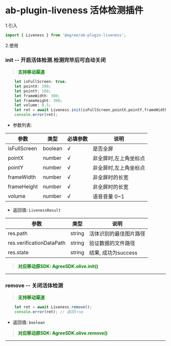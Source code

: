 # ab-plugin-liveness 活体检测插件

1.引入

```js
import { Liveness } from '@agree/ab-plugin-liveness';
```

2.使用

###  init -- 开启活体检测.检测完毕后可自动关闭

> <font color ='green' style="font-weight:bold">支持移动渠道</font>

```js
    let isFullScreen: true;
    let pointX: 200;
    let pointY: 100;
    let frameWidth: 300;
    let frameHeight: 300;
    let volume: 0.5;
    let ret = await Liveness.init(isFullScreen,pointX,pointY,frameWidth,frameHeight,volume);
    console.error(ret);
```

- 参数列表:

| 参数    | 类型   | 必填参数 |说明    |
| ------- | ------ | ---|------------------ |
| isFullScreen     | boolean | √  | 是否全屏 |
| pointX    | number | √   | 非全屏时,左上角坐标点       |
| pointY    | number | √   | 非全屏时,左上角坐标点       |
| frameWidth    | number | √   | 非全屏时的长宽       |
| frameHeight    | number | √   | 非全屏时的长宽       |
| volume    | number | √   | 语音音量 0~1     |

- 返回值: `LivenessResult`

| 参数    | 类型   | 说明    |
| ------- | ------ |------------------ |
| res.path    | string |  活体识别的最佳图片路径  |
| res.verificationDataPath    | string |  验证数据的文件路径  |
| res.state    | string |  结果, 成功为success  |

> <font color ='green' style="font-weight:bold">对应移动原SDK: AgreeSDK.olive.init()</font>

-------------------------------------------------
###  remove -- 关闭活体检测

> <font color ='green' style="font-weight:bold">支持移动渠道</font>

```js
    let ret = await Liveness.remove();
    console.error(ret); // 返回true
```
- 返回值: `boolean`

> <font color ='green' style="font-weight:bold">对应移动原SDK: AgreeSDK.olive.remove()</font>
-------------------------------------------------------

